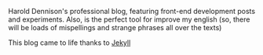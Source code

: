Harold Dennison's professional blog, featuring front-end development posts
and experiments. Also, is the perfect tool for improve my english (so, there
will be loads of mispellings and strange phrases all over the texts)

This blog came to life thanks to [Jekyll](https://github.com/mojombo/jekyll)